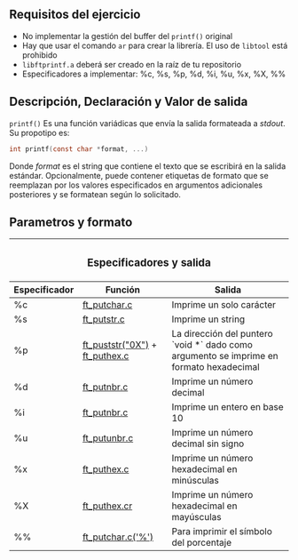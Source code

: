 ## Requisitos del ejercicio
- No implementar la gestión del buffer del `printf()` original
- Hay que usar el comando `ar` para crear la librería. El uso de `libtool` está prohibido
- `libftprintf.a` deberá ser creado en la raíz de tu repositorio
- Especificadores a implementar: %c, %s, %p, %d, %i, %u, %x, %X, %%

## Descripción, Declaración y Valor de salida
`printf()` Es una función variádicas que envía la salida formateada a *stdout*. Su propotipo es:
```c
int printf(const char *format, ...)
```

Donde *format* es el string que contiene el texto que se escribirá en la salida estándar.
Opcionalmente, puede contener etiquetas de formato que se reemplazan por los valores especificados en argumentos adicionales posteriores y se formatean según lo solicitado.

## Parametros y formato
<table>
<thead>
  <tr>
    <th colspan="3"><h3>Especificadores y salida</h3></th>
  </tr>
  <tr>
    <th>Especificador</th>
    <th>Función</th>
    <th>Salida</th>
  </tr>
</thead>
<tbody>
  <tr>
    <td>%c</td>
    <td><a href=ft_putchar.c>ft_putchar.c</a></td>
    <td>Imprime un solo carácter</td>
  </tr>
  <tr>
    <td>%s</td>
    <td><a href=ft_putstr.c>ft_putstr.c</a></td>
    <td>Imprime un string </td>
  </tr>
  <tr>
    <td>%p</td>
    <td> <a href=ft_putstr.c>ft_puststr("0X")</a> + <a href=ft_puthex.c>ft_puthex.c</a></td>
    <td>La dirección del puntero `void *` dado como argumento se imprime en formato hexadecimal</td>
  </tr>
  <tr>
    <td>%d</td>
    <td><a href=ft_putnbr.c>ft_putnbr.c</a></td>
    <td>Imprime un número decimal</td>
  </tr>
  <tr>
    <td>%i</td>
    <td><a href=ft_putnbr.c>ft_putnbr.c</a></td>
    <td>Imprime un entero en base 10</td>
  </tr>
  <tr>
    <td>%u</td>
    <td><a href=ft_putunbr.c>ft_putunbr.c</a></td>
    <td>Imprime un número decimal sin signo</td>
  </tr>
  <tr>
    <td>%x</td>
    <td><a href=ft_puthex.c>ft_puthex.c</a></td>
    <td>Imprime un número hexadecimal en minúsculas</td>
  </tr>
  <tr>
    <td>%X</td>
    <td><a href=ft_puthex.c>ft_puthex.cr</a></td>
    <td>Imprime un número hexadecimal en mayúsculas</td>
  </tr>
  <tr>
    <td>%%</td>
    <td><a href=ft_putchar.c>ft_putchar.c('%')</a></td>
    <td>Para imprimir el símbolo del porcentaje</td>
  </tr>
</tbody>
<thead>